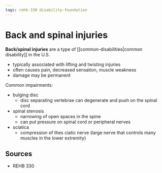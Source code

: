```yaml
---
tags: rehb-330 disability-foundation
---
```


# Back and spinal injuries

**Back/spinal injuries** are a type of [[common-disabilities|common disability]] in the U.S.

- typically associated with lifting and twisting injuries
- often causes pain, decreased sensation, muscle weakness
- damage may be permanent

Common impairments:

- bulging disc
  - disc separating vertebrae can degenerate and push on the spinal cord
- spinal stenosis
  - narrowing of open spaces in the spine
  - can put pressure on spinal cord or peripheral nerves
- sciatica
  - compression of thes ciatic nerve (large nerve that controls many muscles in the lower extremity)

## Sources

- REHB 330
